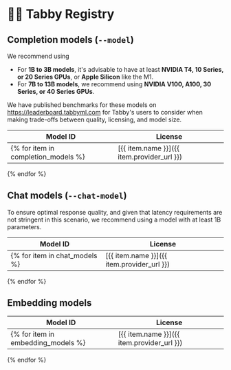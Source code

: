 # 🧑‍🔬 Tabby Registry

## Completion models (`--model`)

We recommend using

* For **1B to 3B models**, it's advisable to have at least **NVIDIA T4, 10 Series, or 20 Series GPUs**, or **Apple Silicon** like the M1.
* For **7B to 13B models**, we recommend using **NVIDIA V100, A100, 30 Series, or 40 Series GPUs**.

We have published benchmarks for these models on https://leaderboard.tabbyml.com for Tabby's users to consider when making trade-offs between quality, licensing, and model size.

| Model ID | License |
| -------- | ------- |
{% for item in completion_models %}| [{{ item.name }}]({{ item.provider_url }}) | [{{ item.license_name }}]({{ item.license_url }}) |
{% endfor %}

## Chat models (`--chat-model`)

To ensure optimal response quality, and given that latency requirements are not stringent in this scenario, we recommend using a model with at least 1B parameters.

| Model ID | License |
| -------- | ------- |
{% for item in chat_models %}| [{{ item.name }}]({{ item.provider_url }}) | [{{ item.license_name }}]({{ item.license_url }}) |
{% endfor %}

## Embedding models

| Model ID | License |
| -------- | ------- |
{% for item in embedding_models %}| [{{ item.name }}]({{ item.provider_url }}) | [{{ item.license_name }}]({{ item.license_url }}) |
{% endfor %}
